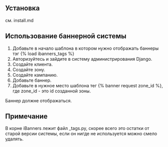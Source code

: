 Установка
---------
см. install.md

Использование баннерной системы
-------------------------------
1. Добавьте в начало шаблона в котором нужно отображать баннеры тэг {% load ibanners_tags %}
2. Авторизуйтесь и зайдите в систему администрирования Django.
3. Создайте клиента.
4. Создайте зону.
5. Создайте кампанию.
6. Добавьте баннер.
7. Добавьте в нужное место шаблона тег {% banner request zone_id %}, где zone_id - это id созданной зоны.

Баннер должне отображаться.

Примечание
----------

В корне iBanners лежит файл _tags.py, скорее всего это остатки от старой версии системы, если он нигде не используется можно смело удалять.




